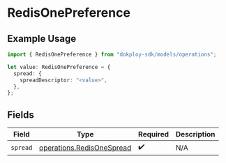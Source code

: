 # RedisOnePreference

## Example Usage

```typescript
import { RedisOnePreference } from "dokploy-sdk/models/operations";

let value: RedisOnePreference = {
  spread: {
    spreadDescriptor: "<value>",
  },
};
```

## Fields

| Field                                                                  | Type                                                                   | Required                                                               | Description                                                            |
| ---------------------------------------------------------------------- | ---------------------------------------------------------------------- | ---------------------------------------------------------------------- | ---------------------------------------------------------------------- |
| `spread`                                                               | [operations.RedisOneSpread](../../models/operations/redisonespread.md) | :heavy_check_mark:                                                     | N/A                                                                    |